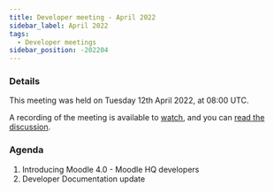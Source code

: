 ```yaml
---
title: Developer meeting - April 2022
sidebar_label: April 2022
tags:
  - Developer meetings
sidebar_position: -202204
---
```


### Details

This meeting was held on Tuesday 12th April 2022, at 08:00 UTC.

A recording of the meeting is available to
[watch](https://moodle.org/mod/bigbluebuttonbn/view.php?id=8596), and you can
[read the discussion](https://moodle.org/mod/forum/discuss.php?d=432769).

### Agenda

1. Introducing Moodle 4.0 - Moodle HQ developers
1. Developer Documentation update

